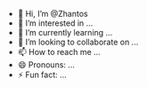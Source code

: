 - 👋 Hi, I’m @Zhantos
- 👀 I’m interested in ...
- 🌱 I’m currently learning ...
- 💞️ I’m looking to collaborate on ...
- 📫 How to reach me ...
- 😄 Pronouns: ...
- ⚡ Fun fact: ...

<!---
Zhantos/Zhantos is a ✨ special ✨ repository because its `README.md` (this file) appears on your GitHub profile.
You can click the Preview link to take a look at your changes.
--->
